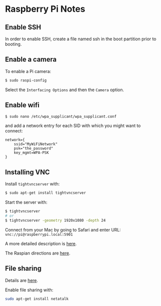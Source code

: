 # Raspberry Pi Notes

## Enable SSH

In order to enable SSH, create a file named ssh in the boot partition prior to booting.

## Enable a camera

To enable a Pi camera:
```bash
$ sudo raspi-config
```

Select the `Interfacing Options` and then the `Camera` option.

## Enable wifi

```bash
$ sudo nano /etc/wpa_supplicant/wpa_supplicant.conf
```
and add a network entry for each SID with which you might want to connect:
```snakeyaml
network={
    ssid="MyWiFiNetwork"
    psk="the_password"
    key_mgmt=WPA-PSK
}
```
## Installing VNC

Install `tightvncserver` with:
 ```bash
 $ sudo apt-get install tightvncserver
```

Start the server with:
```bash
$ tightvncserver
# or
$ tightvncserver -geometry 1920x1080 -depth 24
```

Connect from your Mac by going to Safari and enter URL: `vnc://pi@raspberrypi.local:5901`

A more detailed description is [here](https://smittytone.wordpress.com/2016/03/02/mac_remote_desktop_pi/).

The Raspian directions are [here](https://www.raspberrypi.org/documentation/remote-access/vnc/).

## File sharing

Details are [here](http://www.instructables.com/id/How-to-share-files-between-Mac-OSX-and-Raspberry-P/?ALLSTEPS).

Enable file sharing with:
```bash
sudo apt-get install netatalk
```

